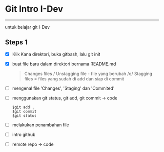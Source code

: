 # Git Intro I-Dev
----
untuk belajar git I-Dev

Steps 1
----

 * [x] Klik Kana direktori, buka gitbash, lalu git init
 * [x] buat file baru dalam direktori bernama README.md
	> Changes files / Unstagging file - file yang berubah /o/
	> Stagging files = files yang sudah di add dan siap di commit
 * [ ] mengenal file 'Changes', 'Staging' dan 'Commited'
 * [ ] menggunakan git status, git add, git commit -> code
	```
	$git add . 
	$git commit
	$git status 
	```
 * [ ] melakukan penambahan file
 * [ ] intro github
 * [ ] remote repo -> code
	



 
 
 